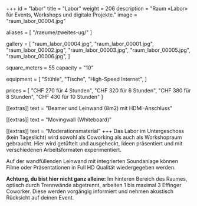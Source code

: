 +++
id = "labor"
title = "Labor"
weight = 206
description = "Raum «Labor» für Events, Workshops und digitale Projekte."
image = "raum_labor_00004.jpg"

aliases = [
    "/raeume/zweites-ug/"
]

gallery = [
  "raum_labor_00004.jpg",
  "raum_labor_00001.jpg",
  "raum_labor_00002.jpg",
  "raum_labor_00003.jpg",
  "raum_labor_00005.jpg",
  "raum_labor_00006.jpg",
]

square_meters = 55
capacity = "10"

equipment = [
  "Stühle",
  "Tische",
  "High-Speed Internet",
]

prices = [
  "CHF 270 für 4 Stunden",
  "CHF 320 für 6 Stunden",
  "CHF 380 für 8 Stunden",
  "CHF 430 für 10 Stunden"
]

[[extras]]
text = "Beamer und Leinwand (8m2) mit HDMI-Anschluss"

[[extras]]
text = "Movingwall (Whiteboard)"

[[extras]]
text = "Moderationsmaterial"
+++
Das Labor im Untergeschoss (kein Tageslicht) wird sowohl als Coworking als auch als Workshopraum gebraucht.  Hier wird getüftelt und ausgeheckt, Ideen präsentiert und mit verschiedenen Arbeitsformaten experimentiert.

Auf der wandfüllenden Leinwand mit integrierten Soundanlage können Filme oder Präsentationen in Full HD Qualität wiedergegeben werden.

**Achtung, du bist hier nicht ganz alleine:** Im hinteren Bereich des Raumes, optisch durch Trennwände abgetrennt,  arbeiten 1 bis maximal 3 Effinger Coworker. Diese werden vorgängig informiert und nehmen akustisch Rücksicht auf deinen Event.
